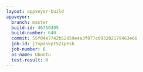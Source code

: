```yaml
---
layout: appveyor-build
appveyor:
  branch: master
  build-id: 46750495
  build-number: 640
  commit: 55f04e7742b52859e4a3f877c093282179463e66
  job-id: j7xpaskpt52ipesb
  job-number: 6
  os-name: Ubuntu
  test-result: 0
---
```

